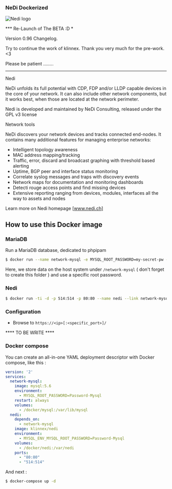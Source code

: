 ### NeDi Dockerized 
![Nedi logo](https://nedi.ch/wp-content/uploads/nedi.png)

*** Re-Launch of The BETA :D *

Version 0.96
Changelog.

Try to continue the work of klinnex. Thank you very much for the pre-work. <3

Please be patient ........
***************************

Nedi

NeDi unfolds its full potential with CDP, FDP and/or LLDP capable devices in the core of your network. It can also include other network components, but it works best, when those are located at the network perimeter.

Nedi is developed and maintained by NeDi Consulting, released under the GPL v3 license

Network tools

NeDi discovers your network devices and tracks connected end-nodes. It contains many additional features for managing enterprise networks:
- Intelligent topology awareness
- MAC address mapping/tracking
- Traffic, error, discard and broadcast graphing with threshold based alerting
- Uptime, BGP peer and interface status monitoring
- Correlate syslog messages and traps with discovery events
- Network maps for documentation and monitoring dashboards
- Detecti rouge access points and find missing devices
- Extensive reporting ranging from devices, modules, interfaces all the way to assets and nodes 

Learn more on Nedi homepage [www.nedi.ch]

## How to use this Docker image

### MariaDB

Run a MariaDB database, dedicated to phpipam

```bash
$ docker run --name network-mysql -e MYSQL_ROOT_PASSWORD=my-secret-pw -v /docker/network-mysql:/var/lib/mysql -d mysql:5.6
```

Here, we store data on the host system under `/network-mysql` ( don't forget to create this folder )  and use a specific root password.

### Nedi

```bash
$ docker run -ti -d -p 514:514 -p 80:80 --name nedi --link network-mysql:mysql klinnex/nedi
```

### Configuration

- Browse to `https://<ip>[:<specific_port>]/`

**** TO BE WRITE ****

### Docker compose

You can create an all-in-one YAML deployment descriptor with Docker compose, like this :

```yaml
version: '2'
services:
  network-mysql:
    image: mysql:5.6
    environment:
      - MYSQL_ROOT_PASSWORD=Password-Mysql
    restart: always
    volumes:
      - /docker/mysql:/var/lib/mysql
  nedi:
    depends_on:
      - network-mysql
    image: klinnex/nedi
    environment:
      - MYSQL_ENV_MYSQL_ROOT_PASSWORD=Password-Mysql
    volumes:
      - /docker/nedi:/var/nedi
    ports:
      - "80:80"
      - "514:514"
```

And next :

```bash
$ docker-compose up -d
```
